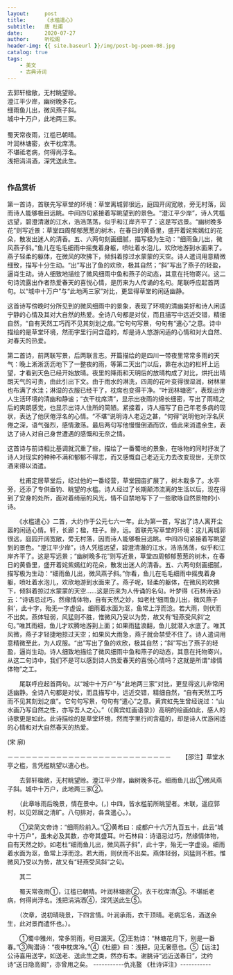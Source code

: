 ```yaml
---
layout:     post
title:      《水槛遣心》
subtitle:   唐 杜甫
date:       2020-07-27
author:     听松阁
header-img: {{ site.baseurl }}/img/post-bg-poem-08.jpg
catalog: true
tags:
    - 美文
    - 古典诗词
---
```


去郭轩楹敞，无村眺望赊。<br>
澄江平少岸，幽树晚多花。<br>
细雨鱼儿出，微风燕子斜。<br>
城中十万户，此地两三家。<br>
<br>
蜀天常夜雨，江槛已朝晴。<br>
叶润林塘密，衣干枕席清。<br>
不堪祗老病，何得尚浮名。<br>
浅把涓涓酒，深凭送此生。<br>
<br>

### 作品赏析
第一首诗，首联先写草堂的环境：草堂离城郭很远，庭园开阔宽敞，旁无村落，因而诗人能够极目远眺。中间四句紧接着写眺望到的景色。“澄江平少岸”，诗人凭槛远望，碧澄清澈的江水，浩浩荡荡，似乎和江岸齐平了：这是写远景。“幽树晚多花”则写近景：草堂四周郁郁葱葱的树木，在春日的黄昏里，盛开着姹紫嫣红的花朵，散发出迷人的清香。五、六两句刻画细腻，描写极为生动：“细雨鱼儿出，微风燕子斜。”鱼儿在毛毛细雨中摇曳着身躯，喷吐着水泡儿，欢欣地游到水面来了。燕子轻柔的躯体，在微风的吹拂下，倾斜着掠过水蒙蒙的天空。诗人遣词用意精微细致，描写十分生动。“出”写出了鱼的欢欣，极其自然；“斜”写出了燕子的轻盈，逼肖生动。诗人细致地描绘了微风细雨中鱼和燕子的动态，其意在托物寄兴。这二句诗流露出作者热爱春天的喜悦心情，是历来为人传诵的名句。尾联呼应起首两句。以“城中十万户”与“此地两三家”对比，更显得草堂的闲适幽静。

这首诗写傍晚时分所见到的微风细雨中的景象，表现了环境的清幽美好和诗人闲适宁静的心情及其对大自然的热爱。全诗八句都是对仗，而且描写中远近交错，精细自然，“自有天然工巧而不见其刻划之痕。”它句句写景，句句有“遣心”之意。诗中描绘的是草堂环境，然而字里行间含蕴的，却是诗人悠游闲适的心情和对大自然、对春天的热爱。

第二首诗，前两联写景，后两联言志。开篇描绘的是四川一带夜里常常多雨的天气：晚上淅淅沥沥地下了一整夜的雨，等第二天出门以后，靠在水边的栏杆上远望，才看到天色已经开始放晴。夜里的降雨和天明后的放晴构成了对比，烘托出晴朗天气的可贵，由此引出下文。由于雨水的淋洗，四周的花叶变得很湿润，树林里也布满了水洼；淋湿的衣服已经干了，枕席也变得干净。“叶润林塘密”，表现出诗人生活环境的清幽和静谧；“衣干枕席清”，显示出夜雨的绵长细密，写出了雨晴之后的爽朗感觉，也显示出诗人住所的简陋。紧接着，诗人描写了自己年老多病的现状，表达了他厌倦浮名的心情。“不堪”说明诗人老迈之甚，“何得”说明他对浮名厌倦之深，语气强烈，感情激荡。最后两句写他慢慢倒酒而饮，借此来消遣余生，表达了诗人对自己身世遭遇的感慨和无奈之情。

这首诗与前诗相比基调就沉重了些，描绘了一番蜀地的景象，在咏物的同时抒发了诗人对现实的种种不满和郁郁不得志，而又感慨自己老迈无力去改变现世，无奈饮酒来得以消遣。


　　杜甫定居草堂后，经过他的一番经营，草堂园亩扩展了，树木栽多了。水亭旁，还添了专供垂钓、眺望的水槛。诗人经过了长期颠沛流离的生活以后，现在得到了安身的处所，面对着绮丽的风光，情不自禁地写下了一些歌咏自然景物的小诗。
  
　　《水槛遣心》二首，大约作于公元七六一年。此为第一首，写出了诗人离开尘嚣的闲适心情。轩，长廊；楹，柱子。赊，远。首联先写草堂的环境：这儿离城郭很远，庭园开阔宽敞，旁无村落，因而诗人能够极目远眺。中间四句紧接着写眺望到的景色。“澄江平少岸”，诗人凭槛远望，碧澄清澈的江水，浩浩荡荡，似乎和江岸齐平了。这是写远景；“幽树晚多花”则写近景，草堂四周郁郁葱葱的树木，在春日的黄昏里，盛开着姹紫嫣红的花朵，散发出迷人的清香。五、六两句刻画细腻，描写极为生动：“细雨鱼儿出，微风燕子斜。”你看，鱼儿在毛毛细雨中摇曳着身躯，喷吐着水泡儿，欢欣地游到水面来了。燕子呢，轻柔的躯体，在微风的吹拂下，倾斜着掠过水蒙蒙的天空……这是历来为人传诵的名句。叶梦得《石林诗话》云：“诗语忌过巧。然缘情体物，自有天然之妙，如老杜‘细雨鱼儿出，微风燕子斜’，此十字，殆无一字虚设。细雨着水面为沤，鱼常上浮而淰。若大雨，则伏而不出矣。燕体轻弱，风猛则不胜，惟微风乃受以为势，故又有‘轻燕受风斜’之句。”唯其雨细，鱼儿才欢腾地游到上面；如果雨猛浪翻，鱼儿就潜入水底了。唯其风微，燕子才轻捷地掠过天空；如果风大雨急，燕子就会禁受不住了。诗人遣词用意精微至此，为人叹服。“出”写出了鱼的欢欣，极其自然；“斜”写出了燕子的轻盈，逼肖生动。诗人细致地描绘了微风细雨中鱼和燕子的动态，其意在托物寄兴。从这二句诗中，我们不是可以感到诗人热爱春天的喜悦心情吗？这就是所谓“缘情体物”之工。
  
　　尾联呼应起首两句。以“城中十万户”与“此地两三家”对比，更显得这儿非常闲适幽静。全诗八句都是对仗，而且描写中，远近交错，精细自然，“自有天然工巧而不见其刻划之痕”。它句句写景，句句有“遣心”之意。黄宾虹先生曾经说过：“山水画乃写自然之性，亦写吾人之心。”（《黄宾虹画语录》）高明的绘画如此，感人的诗歌更是如此。此诗描绘的是草堂环境，然而字里行间含蕴的，却是诗人优游闲适的心情和对大自然春天的热爱。
  
(宋 廓)

－－－－－－－－－－－－－－－－－－－－－－－－－－－
　　【邵注】草堂水亭之槛，言凭槛眺望以遣心也。

　　去郭轩楹敞，无村眺望赊。澄江平少岸，幽树晚多花。细雨鱼儿出①微风燕子斜。城中十万户，此地两三家②。

　　（此章咏雨后晚景，情在景中。(，) 中四，皆水槛前所眺望者。未联，遥应郭村，以见郊居之清旷。八句排对，各含遣心。）。

　　①梁简文帝诗：“细雨阶前入。”②黄希曰：成都户十六万九百五十，此云“城中十万户”，虽未必及其数，亦夸其盛耳。叶石林曰：诗语忌过巧，然缘情体物，自有天然之妙。如老杜“细雨鱼儿出，微风燕子斜”，此十字，殆无一字虚设。细雨着水面为沤，鱼常上浮而淰。若大雨，则伏而不出矣。燕体轻弱，风猛则不胜。惟微风乃受以为势，故又有“轻燕受风斜”之句。

　　其二

　　蜀天常夜雨①，江槛已朝晴。叶润林塘密②，衣干枕席清③。不堪祇老病，何得尚浮名。浅把涓涓酒④，深凭送此生⑤。

　　（次章，说初晴晓景，下四言情。叶润承雨，衣干顶晴。老病忘名，酒送余生，此对景而遣怀也。）。

　　①蜀中雅州，常多阴雨，号曰漏天。②王勃诗：“林塘花月下，别是一番春。”③陶潜诗：“夜中枕席冷。”④《杜臆》曰：浅把，见无奢愿也。⑤【远注】公诗喜用送字，如送老、送此生之类，然亦有本。谢脁诗“远近送春日”，沈约诗“送日隐高阁”，亦曾用之矣。
-----------仇兆鳌 《杜诗详注》-----------
